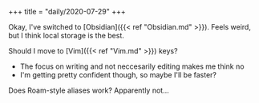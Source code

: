 +++
title = "daily/2020-07-29"
+++

Okay, I've switched to [Obsidian]({{< ref "Obsidian.md" >}}). Feels weird, but I think local storage is the best.

Should I move to [Vim]({{< ref "Vim.md" >}}) keys?
- The focus on writing and not neccesarily editing makes me think no
- I'm getting pretty confident though, so maybe I'll be faster?

Does Roam-style aliases work? Apparently not...